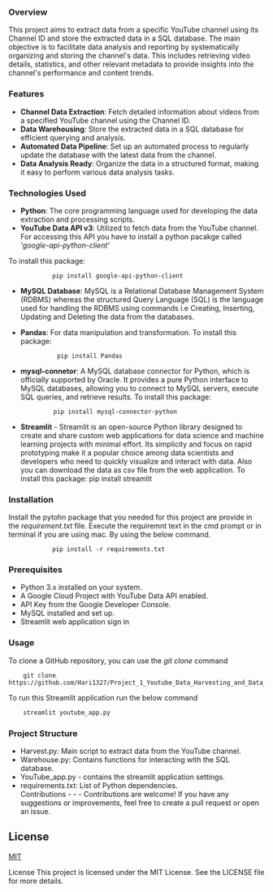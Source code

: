 

### Overview

This project aims to extract data from a specific YouTube channel using its Channel ID and store the extracted data in a SQL database. The main objective is to facilitate data analysis and reporting by systematically organizing and storing the channel's data. This includes retrieving video details, statistics, and other relevant metadata to provide insights into the channel's performance and content trends.
### Features
- **Channel Data Extraction**: Fetch detailed information about videos from a specified YouTube channel using the Channel ID.
- **Data Warehousing**: Store the extracted data in a SQL database for efficient querying and analysis.
- **Automated Data Pipeline**: Set up an automated process to regularly update the database with the latest data from the channel.
- **Data Analysis Ready**: Organize the data in a structured format, making it easy to perform various data analysis tasks.
### Technologies Used

- **Python**: The core programming language used for developing the data extraction and processing scripts.
- **YouTube Data API v3**: Utilized to fetch data from the YouTube channel. For accessing this API you have to install a python pacakge called *'google-api-python-client'*

To install this package:

                pip install google-api-python-client
- **MySQL Database**: MySQL is a Relational Database Management System (RDBMS) whereas the structured Query Language (SQL) is the language used for handling the RDBMS using commands i.e Creating, Inserting, Updating and Deleting the data from the databases.
- **Pandas**: For data manipulation and transformation.
To install this package:
                
                pip install Pandas
- **mysql-connetor**: A MySQL database connector for Python, which is officially supported by Oracle. It provides a pure Python interface to MySQL databases, allowing you to connect to MySQL servers, execute SQL queries, and retrieve results.
To install this package:

               pip install mysql-connector-python
- **Streamlit** - Streamlit is an open-source Python library designed to create and share custom web applications for data science and machine learning projects with minimal effort. Its simplicity and focus on rapid prototyping make it a popular choice among data scientists and developers who need to quickly visualize and interact with data. Also you can download the data as csv file from the web application.
To install this package:
                pip install streamlit
### Installation
Install the pytohn package that you needed for this project are provide in the *requirement.txt* file. Execute the requiremnt text in the cmd prompt or in terminal if you are using mac. By using the below command.

                pip install -r requirements.txt
### Prerequisites
- Python 3.x installed on your system.
- A Google Cloud Project with YouTube Data API enabled.
- API Key from the Google Developer Console.
- MySQL installed and set up.
- Streamlit web application sign in 
### Usage
To clone a GitHub repository, you can use the *git clone* command

```
    git clone https://github.com/Hari1327/Project_1_Youtube_Data_Harvesting_and_Data_Warehousing.git
```
To run this Streamlit application run the below command
```python
    streamlit youtube_app.py

```


### Project Structure

- Harvest.py: Main script to extract data from the YouTube channel. 
- Warehouse.py: Contains functions for interacting with the SQL database. 
- YouTube_app.py - contains the streamlit application settings. 
- requirements.txt: List of Python dependencies.  
Contributions - - - Contributions are welcome! If you have any suggestions or improvements, feel free to create a pull request or open an issue.
## License

[MIT](https://choosealicense.com/licenses/mit/)

License This project is licensed under the MIT License. See the LICENSE file for more details.